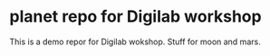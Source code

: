 # planet repo for Digilab workshop
This is a demo repor for Digilab wokshop. Stuff for moon and mars. 
